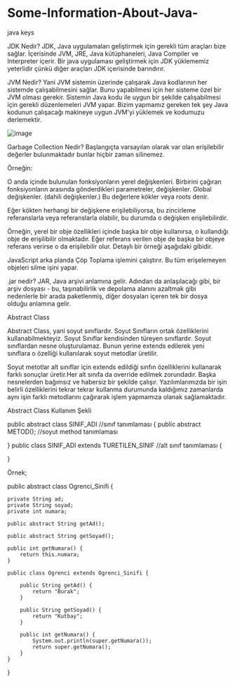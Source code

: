 # Some-Information-About-Java-
java keys

JDK Nedir?
JDK, Java uygulamaları geliştirmek için gerekli tüm araçları bize sağlar. İçerisinde JVM, JRE, Java kütüphaneleri, Java Compiler ve Interpreter içerir. Bir java uygulaması geliştirmek için JDK yüklememiz yeterlidir çünkü diğer araçları JDK içerisinde barındırır.

JVM Nedir?
Yani JVM sistemin üzerinde çalışarak Java kodlarının her sistemde çalışabilmesini sağlar. Bunu yapabilmesi için her sisteme özel bir JVM olması gerekir. Sistemin Java kodu ile uygun bir şekilde çalışabilmesi için gerekli düzenlemeleri JVM yapar. Bizim yapmamız gereken tek şey Java kodunun çalışacağı makineye uygun JVM'yi yüklemek ve kodumuzu derlemektir.

![image](https://user-images.githubusercontent.com/93288833/183244262-522057fe-dbba-4460-a3f3-ca3df30d7ace.png)

Garbage Collection Nedir?
Başlangıçta varsayılan olarak var olan erişilebilir değerler bulunmaktadır bunlar hiçbir zaman silinemez.

Örneğin:

O anda içinde bulunulan fonksiyonların yerel değişkenleri.
Birbirini çağıran fonksiyonların arasında gönderdikleri parametreler, değişkenler.
Global değişkenler.
(dahili değişkenler.)
Bu değerlere kökler veya roots denir.

Eğer kökten herhangi bir değişkene erişilebiliyorsa, bu zincirleme referanslarla veya referanslarla olabilir, bu durumda o değişken erişilebilirdir.

Örneğin, yerel bir obje özellikleri içinde başka bir obje kullanırsa, o kullandığı obje de erişilibilir olmaktadır. Eğer referans verilen obje de başka bir objeye referans verirse o da erişilebilir olur. Detaylı bir örneği aşağıdaki gibidir.

JavaScript arka planda Çöp Toplama işlemini çalıştırır. Bu tüm erişelemeyen objeleri silme işini yapar.

.jar nedir?
JAR, Java arşivi anlamına gelir. Adından da anlaşılacağı gibi, bir arşiv dosyası - bu, taşınabilirlik ve depolama alanını azaltmak gibi nedenlerle bir arada paketlenmiş, diğer dosyaları içeren tek bir dosya olduğu anlamına gelir.

Abstract Class

Abstract Class, yani soyut sınıflardır. Soyut Sınıfların ortak özelliklerini kullanabilmekteyiz. Soyut Sınıflar kendisinden türeyen sınıflardır.  Soyut sınıflardan nesne oluşturulamaz. Bunun yerine extends edilerek yeni sınıflara o özelliği kullanılarak soyut metodlar üretilir.

Soyut metotlar alt sınıflar için extends edildiği sınfın özelliklerini kullanarak farklı sonuçlar üretir.Her  alt sınıfa da  override edilmek zorundadır. Başka nesnelerden bağımsız ve habersiz bir şekilde çalışır. Yazılımlarımızda bir işin belirli özelliklerini tekrar tekrar kullanma durumunda kaldığımız zamanlarda aynı işin farklı metodlarını çağırarak işlem yapmamıza olanak sağlamaktadır.

Abstract Class Kullanım Şekli

public abstract class SINIF_ADI //sınıf tanımlaması
{
         public abstract METOD(); //soyut method tanımlaması
         
}
 public class SINIF_ADI extends TURETILEN_SINIF //alt sınıf tanımlaması
{
   
}

Örnek;

public abstract class Ogrenci_Sinifi {

    private String ad;
    private String soyad;
    private int numara;

    public abstract String getAd();

    public abstract String getSoyad();

    public int getNumara() {
        return this.numara;
    }

    public class Ogrenci extends Ogrenci_Sinifi {

        public String getAd() {
            return "Burak";
        }

        public String getSoyad() {
            return "Kutbay";
        }

        public int getNumara() {
            System.out.println(super.getNumara());
            return super.getNumara();
        }
    }
}

